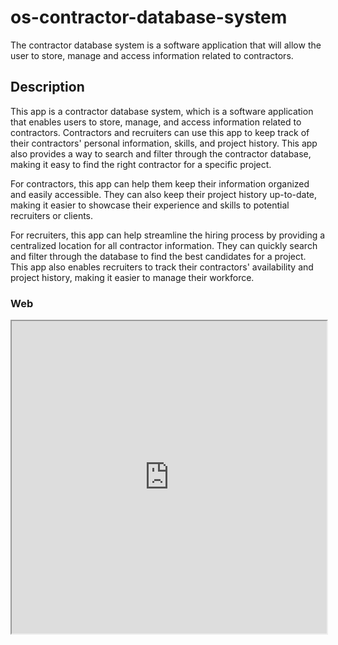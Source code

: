 # os-contractor-database-system

The contractor database system is a software application that will allow the user to store, manage and access information related to contractors.

## Description

This app is a contractor database system, which is a software application that enables users to store, manage, and access information related to contractors. Contractors and recruiters can use this app to keep track of their contractors' personal information, skills, and project history. This app also provides a way to search and filter through the contractor database, making it easy to find the right contractor for a specific project.

For contractors, this app can help them keep their information organized and easily accessible. They can also keep their project history up-to-date, making it easier to showcase their experience and skills to potential recruiters or clients.

For recruiters, this app can help streamline the hiring process by providing a centralized location for all contractor information. They can quickly search and filter through the database to find the best candidates for a project. This app also enables recruiters to track their contractors' availability and project history, making it easier to manage their workforce.

### Web

<iframe src="https://www.test.skape.space" width="100%" height="500"></iframe>
